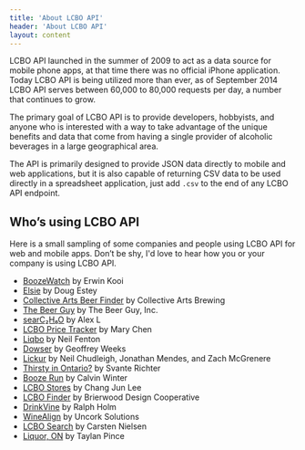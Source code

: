 ```yaml
---
title: 'About LCBO API'
header: 'About LCBO API'
layout: content
---
```


LCBO API launched in the summer of 2009 to act as a data source for mobile
phone apps, at that time there was no official iPhone application. Today
LCBO API is being utilized more than ever, as of September 2014 LCBO API
serves between 60,000 to 80,000 requests per day, a number that continues to
grow.

The primary goal of LCBO API is to provide developers, hobbyists, and anyone
who is interested with a way to take advantage of the unique benefits and
data that come from having a single provider of alcoholic beverages in a
large geographical area.

The API is primarily designed to provide JSON data directly to mobile and
web applications, but it is also capable of returning CSV data to be used
directly in a spreadsheet application, just add `.csv` to the end of any
LCBO API endpoint.

## Who&rsquo;s using LCBO API

Here is a small sampling of some companies and people using LCBO API for
web and mobile apps. Don&rsquo;t be shy, I'd love to hear how you or your
company is using LCBO API.

 * [BoozeWatch](http://boozewatch.ca) by Erwin Kooi
 * [Elsie](http://heyelsie.com) by Doug Estey
 * [Collective Arts Beer Finder](http://collectiveartsbrewing.com/beer-finder) by Collective Arts Brewing
 * [The Beer Guy](http://www.thebeerguy.ca) by The Beer Guy, Inc.
 * [searC₂H₆O](http://j201.github.io/searc2h6o/) by Alex L
 * [LCBO Price Tracker](https://itunes.apple.com/us/app/lcbo-price-tracker/id851166645) by Mary Chen
 * [Liqbo](http://www.codebeard.io/#/work/liqbo) by Neil Fenton
 * [Dowser](http://dowserapp.ca) by Geoffrey Weeks
 * [Lickur](http://www.lickur.com) by Neil Chudleigh, Jonathan Mendes, and Zach McGrenere
 * [Thirsty in Ontario?](http://thirsty.kx.nu) by Svante Richter
 * [Booze Run](http://calvinwinter.ca/booze-run) by Calvin Winter
 * [LCBO Stores](https://itunes.apple.com/ca/app/lcbo-stores/id587694374) by Chang Jun Lee
 * [LCBO Finder](https://itunes.apple.com/ca/app/lcbo-finder/id353448944) by Brierwood Design Cooperative
 * [DrinkVine](http://drinkvine.com) by Ralph Holm
 * [WineAlign](http://winealign.com) by Uncork Solutions
 * [LCBO Search](http://lcbosearch.com) by Carsten Nielsen
 * [Liquor, ON](http://hippofoundry.com/lcbo/) by Taylan Pince
